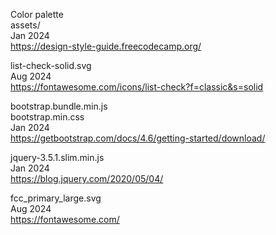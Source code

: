 Color palette
<br>assets/
<br>Jan 2024
<br><https://design-style-guide.freecodecamp.org/>

list-check-solid.svg
<br>Aug 2024
<br><https://fontawesome.com/icons/list-check?f=classic&s=solid>

bootstrap.bundle.min.js
<br>bootstrap.min.css
<br>Jan 2024
<br><https://getbootstrap.com/docs/4.6/getting-started/download/>

jquery-3.5.1.slim.min.js
<br>Jan 2024
<br><https://blog.jquery.com/2020/05/04/>

fcc_primary_large.svg
<br>Aug 2024
<br><https://fontawesome.com/>
